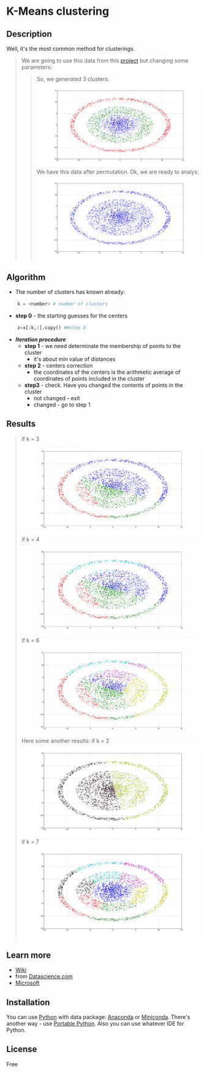 # K-Means clustering

## Description

Well, it's the most common method for clusterings.

>We are going to use this data from this [project](https://github.com/rcv911/Cluster_generation) but changing some parameters: 
>>So, we generated 3 clusters:
![](images/cluster_circle_data0.png)
>>We have this data after permutation. Ok, we are ready to analys:
![](images/cluster_circle_data1.png)

## Algorithm

+ The number of clusters has known already:
```python
	k = <number> # number of clusters
```
+ **step 0** - the starting guesses for the centers
```python
	z=x[:k,:].copy() ##step 0
```
+ ***Iteration procedure***
  + **step 1** - we need determinate the membership of points to the cluster
    + it's about min value of distances
  + **step 2** - centers correction
    + the coordinates of the centers is the arithmetic average of coordinates of points included in the cluster
  + **step3** - check. Have you changed the contents of points in the cluster
    + not changed - exit
	+ changed - go to step 1


## Results
> if k = 3 
![](images/3clusters.gif)
> if k = 4
![](images/4clusters.gif)
> if k = 6
![](images/6clusters.gif)
> Here some another results: 
if k = 2
![](images/2clusters.png)
if k = 7
![](images/7clusters.png)

## Learn more

- [Wiki](https://en.wikipedia.org/wiki/K-means_clustering)
- from [Datascience.com](https://www.datascience.com/blog/k-means-clustering)
- [Microsoft](https://msdn.microsoft.com/en-us/library/azure/dn905944.aspx)

## Installation

You can use [Python](https://www.python.org/) with data package: [Anaconda](https://www.anaconda.com/) or [Miniconda](https://conda.io/miniconda).
There's another way - use [Portable Python](http://portablepython.com/). Also you can use whatever IDE for Python.

## License

Free
